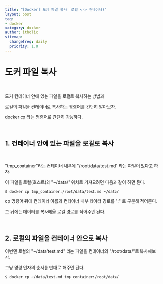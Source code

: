 ```yaml
---
title: "[Docker] 도커 파일 복사 (로컬 <-> 컨테이너)"
layout: post
tag:
- docker
category: docker
author: itholic
sitemap:
  changefreq: daily
  priority: 1.0
---
```


# 도커 파일 복사

<br/>

도커 컨테이너 안에 있는 파일을 로컬로 복사하는 방법과

로컬의 파일을 컨테이너로 복사하는 명령어를 간단히 알아보자.

docker cp 라는 명령어로 간단히 가능하다.

<br/>

## 1. 컨테이너 안에 있는 파일을 로컬로 복사

<br/>

"tmp_container"라는 컨테이너 내부에 "/root/data/test.md" 라는 파일이 있다고 하자.

이 파일을 로컬(호스트)의 "~/data/" 위치로 가져오려면 다음과 같이 하면 된다.

```shell
$ docker cp tmp_container:/root/data/test.md ~/data/ 
```

cp 명령어 뒤에 컨테이너 이름과 컨테이너 내부 데이터 경로를 ":" 로 구분해 적어준다.

그 뒤에는 데이터를 복사해올 로컬 경로를 적어주면 된다.

<br/>

## 2. 로컬의 파일을 컨테이너 안으로 복사

이번엔 로컬의 "~/data/test.md" 라는 파일을 컨테이너의 "/root/data/"로 복사해보자.

그냥 명령 인자의 순서를 반대로 해주면 된다.

```shell
$ docker cp ~/data/test.md tmp_container:/root/data/
```
